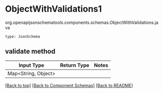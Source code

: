 # ObjectWithValidations1
org.openapijsonschematools.components.schemas.ObjectWithValidations.java
```
type: JsonSchema
```

## validate method
| Input Type | Return Type | Notes |
| ---------- | ----------- | ----- |
| Map<String, Object> |  | |

[[Back to top]](#top) [[Back to Component Schemas]](../../../README.md#Component-Schemas) [[Back to README]](../../../README.md)
